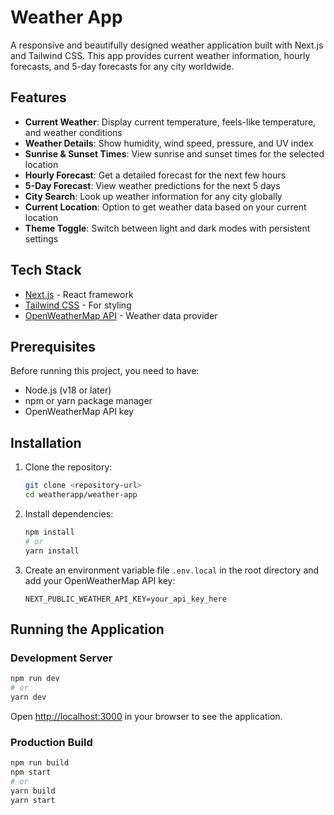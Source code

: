 # Weather App

A responsive and beautifully designed weather application built with Next.js and Tailwind CSS. This app provides current weather information, hourly forecasts, and 5-day forecasts for any city worldwide.

## Features

- **Current Weather**: Display current temperature, feels-like temperature, and weather conditions
- **Weather Details**: Show humidity, wind speed, pressure, and UV index
- **Sunrise & Sunset Times**: View sunrise and sunset times for the selected location
- **Hourly Forecast**: Get a detailed forecast for the next few hours
- **5-Day Forecast**: View weather predictions for the next 5 days
- **City Search**: Look up weather information for any city globally
- **Current Location**: Option to get weather data based on your current location
- **Theme Toggle**: Switch between light and dark modes with persistent settings

## Tech Stack

- [Next.js](https://nextjs.org/) - React framework
- [Tailwind CSS](https://tailwindcss.com/) - For styling
- [OpenWeatherMap API](https://openweathermap.org/api) - Weather data provider

## Prerequisites

Before running this project, you need to have:

- Node.js (v18 or later)
- npm or yarn package manager
- OpenWeatherMap API key

## Installation

1. Clone the repository:
   ```bash
   git clone <repository-url>
   cd weatherapp/weather-app
   ```

2. Install dependencies:
   ```bash
   npm install
   # or
   yarn install
   ```

3. Create an environment variable file `.env.local` in the root directory and add your OpenWeatherMap API key:
   ```
   NEXT_PUBLIC_WEATHER_API_KEY=your_api_key_here
   ```

## Running the Application

### Development Server

```bash
npm run dev
# or
yarn dev
```

Open [http://localhost:3000](http://localhost:3000) in your browser to see the application.

### Production Build

```bash
npm run build
npm start
# or
yarn build
yarn start
```


